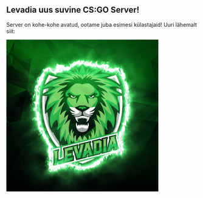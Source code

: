 ## Levadia uus suvine CS:GO Server!
Server on kohe-kohe avatud, ootame juba esimesi külastajaid! Uuri lähemalt siit:

![Image](levalogo.png)
